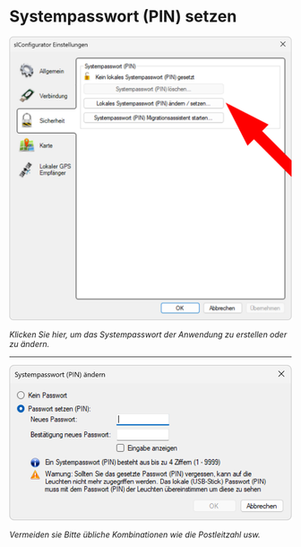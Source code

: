 # Systempasswort (PIN) setzen
![Systempasswort setzen](pin-setzen-1.png)  

*Klicken Sie hier, um das Systempasswort der Anwendung zu erstellen oder zu ändern.*  

---

![Systempasswort setzen](pin-setzen-2.png)  

*Vermeiden sie Bitte übliche Kombinationen wie die Postleitzahl usw.*